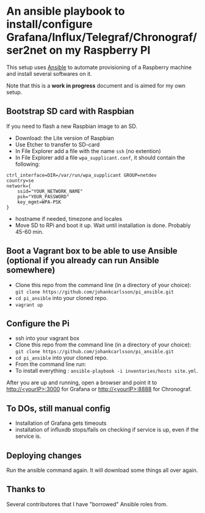 An ansible playbook to install/configure  Grafana/Influx/Telegraf/Chronograf/ser2net on my Raspberry PI
===========================================================

This setup uses [Ansible](http://docs.ansible.com) to automate provisioning of a Raspberry machine
and install several softwares on it.


Note that this is a **work in progress** document and is aimed for my own setup.

## Bootstrap SD card with Raspbian

If you need to flash a new Raspbian image to an SD.
* Download: the Lite version of Raspbian
* Use Etcher to transfer to SD-card
* In File Explorer add a file with the name `ssh` (no extention)
* In File Explorer add a file `wpa_supplicant.conf`, it should contain the following:
```
ctrl_interface=DIR=/var/run/wpa_supplicant GROUP=netdev
country=se
network={
    ssid="YOUR_NETWORK_NAME"
    psk="YOUR_PASSWORD"
    key_mgmt=WPA-PSK
}
```
* hostname if needed, timezone and locales
* Move SD to RPi and boot it up. Wait until installation is done. Probably 45-60 min.

## Boot a Vagrant box to be able to use Ansible (optional if you already can run Ansible somewhere)
* Clone this repo from the command line (in a directory of your choice):
   ```git clone https://github.com/johankcarlsson/pi_ansible.git```
* `cd pi_ansible` into your cloned repo.
* `vagrant up`

## Configure the Pi 
* ssh into your vagrant box
* Clone this repo from the command line (in a directory of your choice):
   ```git clone https://github.com/johankcarlsson/pi_ansible.git```
* `cd pi_ansible` into your cloned repo.
* From the command line run:
* To install everything :
	`ansible-playbook -i inventories/hosts site.yml`. 

After you are up and running, open a browser and point it to [http://&lt;yourIP&gt;:3000](http://&lt;yourIP&gt;:3000) for Grafana or [http://&lt;yourIP&gt;:8888](http://&lt;yourIP&gt;:8888) for Chronograf.

## To DOs, still manual config
* Installation of Grafana gets timeouts
* installation of influxdb stops/fails on checking if service is up,  even if the service is.

## Deploying changes
Run the ansible command again. It will download some things all over again.
## Thanks to 
Several contributores that I have "borrowed" Ansible roles from. 
